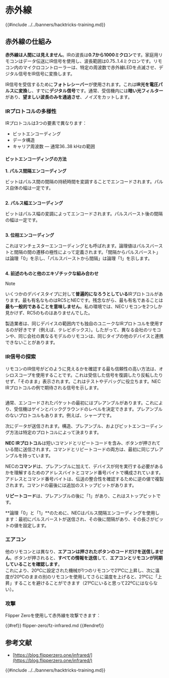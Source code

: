 # 赤外線

{{#include ../../banners/hacktricks-training.md}}

## 赤外線の仕組み <a href="#how-the-infrared-port-works" id="how-the-infrared-port-works"></a>

**赤外線は人間には見えません**。IRの波長は**0.7から1000ミクロン**です。家庭用リモコンはデータ伝送にIR信号を使用し、波長範囲は0.75..1.4ミクロンです。リモコン内のマイクロコントローラーは、特定の周波数で赤外線LEDを点滅させ、デジタル信号をIR信号に変換します。

IR信号を受信するために**フォトレシーバー**が使用されます。これは**IR光を電圧パルスに変換**し、すでに**デジタル信号**です。通常、受信機内には**暗い光フィルター**があり、**望ましい波長のみを通過させ**、ノイズをカットします。

### IRプロトコルの多様性 <a href="#variety-of-ir-protocols" id="variety-of-ir-protocols"></a>

IRプロトコルは3つの要素で異なります：

- ビットエンコーディング
- データ構造
- キャリア周波数 — 通常36..38 kHzの範囲

#### ビットエンコーディングの方法 <a href="#bit-encoding-ways" id="bit-encoding-ways"></a>

**1. パルス間隔エンコーディング**

ビットはパルス間の間隔の持続時間を変調することでエンコードされます。パルス自体の幅は一定です。

<figure><img src="../../images/image (295).png" alt=""><figcaption></figcaption></figure>

**2. パルス幅エンコーディング**

ビットはパルス幅の変調によってエンコードされます。パルスバースト後の間隔の幅は一定です。

<figure><img src="../../images/image (282).png" alt=""><figcaption></figcaption></figure>

**3. 位相エンコーディング**

これはマンチェスターエンコーディングとも呼ばれます。論理値はパルスバーストと間隔の間の遷移の極性によって定義されます。「間隔からパルスバースト」は論理「0」を示し、「パルスバーストから間隔」は論理「1」を示します。

<figure><img src="../../images/image (634).png" alt=""><figcaption></figcaption></figure>

**4. 前述のものと他のエキゾチックな組み合わせ**

> [!NOTE]
> いくつかのデバイスタイプに対して**普遍的になろうとしている**IRプロトコルがあります。最も有名なものはRC5とNECです。残念ながら、最も有名であることは**最も一般的であることを意味しません**。私の環境では、NECリモコンを2つしか見かけず、RC5のものはありませんでした。
>
> 製造業者は、同じデバイスの範囲内でも独自のユニークなIRプロトコルを使用するのが好きです（例えば、テレビボックス）。したがって、異なる会社のリモコンや、同じ会社の異なるモデルのリモコンは、同じタイプの他のデバイスと連携できないことがあります。

### IR信号の探索

リモコンのIR信号がどのように見えるかを確認する最も信頼性の高い方法は、オシロスコープを使用することです。これは受信した信号を復調したり反転したりせず、「そのまま」表示されます。これはテストやデバッグに役立ちます。NEC IRプロトコルの例で期待される信号を示します。

<figure><img src="../../images/image (235).png" alt=""><figcaption></figcaption></figure>

通常、エンコードされたパケットの最初にはプレアンブルがあります。これにより、受信機はゲインとバックグラウンドのレベルを決定できます。プレアンブルのないプロトコルもあります。例えば、シャープです。

次にデータが送信されます。構造、プレアンブル、およびビットエンコーディング方法は特定のプロトコルによって決まります。

**NEC IRプロトコル**は短いコマンドとリピートコードを含み、ボタンが押されている間に送信されます。コマンドとリピートコードの両方は、最初に同じプレアンブルを持っています。

NECの**コマンド**は、プレアンブルに加えて、デバイスが何を実行する必要があるかを理解するためのアドレスバイトとコマンド番号バイトで構成されています。アドレスとコマンド番号バイトは、伝送の整合性を確認するために逆の値で複製されます。コマンドの最後には追加のストップビットがあります。

**リピートコード**は、プレアンブルの後に「1」があり、これはストップビットです。

**論理「0」と「1」**のために、NECはパルス間隔エンコーディングを使用します：最初にパルスバーストが送信され、その後に間隔があり、その長さがビットの値を設定します。

### エアコン

他のリモコンとは異なり、**エアコンは押されたボタンのコードだけを送信しません**。ボタンが押されると、**すべての情報を送信**して、**エアコンとリモコンが同期していることを確認します**。\
これにより、20ºCに設定された機械が1つのリモコンで21ºCに上昇し、次に温度が20ºCのままの別のリモコンを使用してさらに温度を上げると、21ºCに「上昇」することを避けることができます（21ºCにいると思って22ºCにはならない）。

### 攻撃

Flipper Zeroを使用して赤外線を攻撃できます：

{{#ref}}
flipper-zero/fz-infrared.md
{{#endref}}

## 参考文献

- [https://blog.flipperzero.one/infrared/](https://blog.flipperzero.one/infrared/)

{{#include ../../banners/hacktricks-training.md}}
